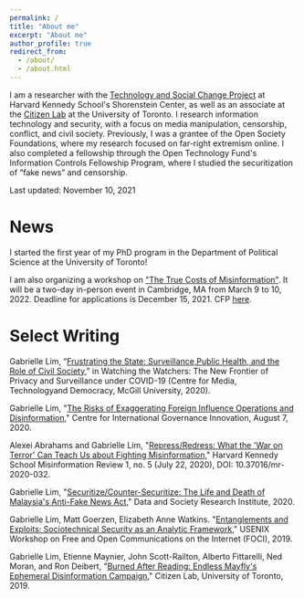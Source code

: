 ```yaml
---
permalink: /
title: "About me"
excerpt: "About me"
author_profile: true
redirect_from: 
  - /about/
  - /about.html
---
```

I am a researcher with the [Technology and Social Change Project](https://shorensteincenter.org/programs/technology-social-change/) at Harvard Kennedy School's Shorenstein Center, as well as an associate at the [Citizen Lab](https://citizenlab.ca/) at the University of Toronto. I research information technology and security, with a focus on media manipulation, censorship, conflict, and civil society. Previously, I was a grantee of the Open Society Foundations, where my research focused on far-right extremism online. I also completed a fellowship through the Open Technology Fund's Information Controls Fellowship Program, where I studied the securitization of “fake news” and censorship.

Last updated: November 10, 2021

News
======
I started the first year of my PhD program in the Department of Political Science at the University of Toronto! 

I am also organizing a workshop on ["The True Costs of Misinformation"](https://shorensteincenter.org/true-costs-misinformation-workshop-call-participants/). It will be a two-day in-person event in Cambridge, MA from March 9 to 10, 2022. Deadline for applications is December 15, 2021. CFP [here](https://shorensteincenter.org/true-costs-misinformation-workshop-call-participants/). 

Select Writing
======

Gabrielle Lim, “[Frustrating the State: Surveillance,Public Health, and the Role of Civil Society](https://www.mediatechdemocracy.com/work/frustrating-the-state-surveillance-public-health-and-the-role-of-civil-society),” in Watching the Watchers: The New Frontier of Privacy and Surveillance under COVID-19 (Centre for Media, Technologyand Democracy, McGill University, 2020).

Gabrielle Lim, "[The Risks of Exaggerating Foreign Influence Operations and Disinformation](https://www.cigionline.org/articles/risks-exaggerating-foreign-influence-operations-and-disinformation)," Centre for International Governance Innovation, August 7, 2020.

Alexei Abrahams and Gabrielle Lim, "[Repress/Redress: What the 'War on Terror' Can Teach Us about Fighting Misinformation](https://doi.org/10.37016/mr-2020-032)," Harvard Kennedy School Misinformation Review 1, no. 5 (July 22, 2020), DOI: 10.37016/mr-2020-032.

Gabrielle Lim, "[Securitize/Counter-Securitize: The Life and Death of Malaysia's Anti-Fake News Act](https://datasociety.net/library/securitize-counter-securitize/)," Data and Society Research Institute, 2020.

Gabrielle Lim, Matt Goerzen, Elizabeth Anne Watkins. "[Entanglements and Exploits: Sociotechnical Security as an Analytic Framework](https://www.usenix.org/conference/foci19/presentation/goerzen)," USENIX Workshop on Free and Open Communications on the Internet (FOCI), 2019.

Gabrielle Lim, Etienne Maynier, John Scott-Railton, Alberto Fittarelli, Ned Moran, and Ron Deibert, "[Burned After Reading: Endless Mayfly's Ephemeral Disinformation Campaign](https://citizenlab.ca/2019/05/burned-after-reading-endless-mayflys-ephemeral-disinformation-campaign/)," Citizen Lab, University of Toronto, 2019.
